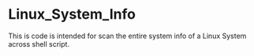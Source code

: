 # Linux_System_Info
This is code is intended for scan the entire system info of a Linux System across shell script.
